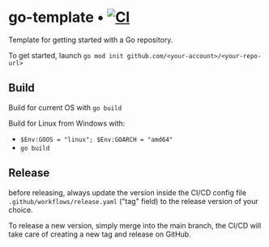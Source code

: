 # go-template • [![CI](https://github.com/transmissions11/foundry-template/actions/workflows/tests.yml/badge.svg)](https://github.com/transmissions11/foundry-template/actions/workflows/tests.yml)

Template for getting started with a Go repository.

To get started, launch `go mod init github.com/<your-account>/<your-repo-url>`

## Build

Build for current OS with `go build`

Build for Linux from Windows with:
- `$Env:GOOS = "linux"; $Env:GOARCH = "amd64"`
- `go build`

## Release

before releasing, always update the version inside the CI/CD config file `.github/workflows/release.yaml` ("tag" field) to the release version of your choice.

To release a new version, simply merge into the main branch, the CI/CD will take care of creating a new tag and release on GitHub.